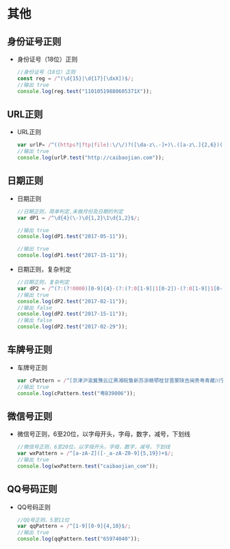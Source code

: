 # 其他

## 身份证号正则

  - 身份证号（18位）正则

    ```js
    //身份证号（18位）正则
    const reg = /^(\d{15}|\d{17}[\dxX])$/;
    //输出 true
    console.log(reg.test("11010519880605371X"));
    ```

## URL正则

  - URL正则

    ```js
    var urlP= /^((https?|ftp|file):\/\/)?([\da-z\.-]+)\.([a-z\.]{2,6})([\/\w \.-]*)*\/?$/;
    //输出 true
    console.log(urlP.test("http://caibaojian.com"));
    ```

## 日期正则

  - 日期正则

    ```js
    //日期正则，简单判定,未做月份及日期的判定
    var dP1 = /^\d{4}(\-)\d{1,2}\1\d{1,2}$/;

    //输出 true
    console.log(dP1.test("2017-05-11"));

    //输出 true
    console.log(dP1.test("2017-15-11"));
    ```

  - 日期正则，复杂判定

    ```js
    //日期正则，复杂判定
    var dP2 = /^(?:(?!0000)[0-9]{4}-(?:(?:0[1-9]|1[0-2])-(?:0[1-9]|1[0-9]|2[0-8])|(?:0[13-9]|1[0-2])-(?:29|30)|(?:0[13578]|1[02])-31)|(?:[0-9]{2}(?:0[48]|[2468][048]|[13579][26])|(?:0[48]|[2468][048]|[13579][26])00)-02-29)$/;
    //输出 true
    console.log(dP2.test("2017-02-11"));
    //输出 false
    console.log(dP2.test("2017-15-11"));
    //输出 false
    console.log(dP2.test("2017-02-29"));
    ```

## 车牌号正则

  - 车牌号正则

    ```js
    var cPattern = /^[京津沪渝冀豫云辽黑湘皖鲁新苏浙赣鄂桂甘晋蒙陕吉闽贵粤青藏川宁琼使领A-Z]{1}[A-Z]{1}[A-Z0-9]{4}[A-Z0-9挂学警港澳]{1}$/;
    //输出 true
    console.log(cPattern.test("粤B39006"));
    ```

## 微信号正则

  - 微信号正则，6至20位，以字母开头，字母，数字，减号，下划线

    ```js
    //微信号正则，6至20位，以字母开头，字母，数字，减号，下划线
    var wxPattern = /^[a-zA-Z]([-_a-zA-Z0-9]{5,19})+$/;
    //输出 true
    console.log(wxPattern.test("caibaojian_com"));
    ```

## QQ号码正则

  - QQ号码正则

    ```js
    //QQ号正则，5至11位
    var qqPattern = /^[1-9][0-9]{4,10}$/;
    //输出 true
    console.log(qqPattern.test("65974040"));
    ```
